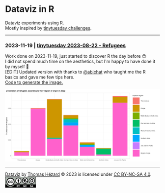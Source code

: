 # Dataviz in R

Dataviz experiments using R.  
Mostly inspired by [tinytuesday challenges](https://github.com/rfordatascience/tidytuesday).


---

### 2023-11-19 | [tinytuesday 2023-08-22 - Refugees](https://github.com/rfordatascience/tidytuesday/blob/master/data/2023/2023-08-22/readme.md)

Work done on 2023-11-19, just started to discover R the day before 😉   
I did not spend much time on the aesthetics, but I'm happy to have done it by myself 💪  
[EDIT] Updated version with thanks to [@abichat](https://github.com/abichat) who taught me the R basics and gave me few tips here.  
[Code to generate the image.](tinytuesday_2023-08-22_Refugees/2023-08-22_Refugees.R)

![2023-08-22_Refugees](tinytuesday_2023-08-22_Refugees/2023-08-22_Refugees.png)


---

[Dataviz](https://github.com/ThomasHezard/dataviz) by [Thomas Hézard](https://github.com/ThomasHezard) © 2023 is licensed under [CC BY-NC-SA 4.0](https://creativecommons.org/licenses/by-nc-sa/4.0/).  
[<img src="resources/by-nc-sa.eu.png" alt="license" width="100" height="auto">](https://creativecommons.org/licenses/by-nc-sa/4.0/)
